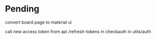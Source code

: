 # Pending

convert board page to material ui

call new access token from api /refresh-tokens in checkauth in utils/auth
